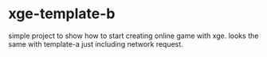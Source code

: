 xge-template-b
==============

simple project to show how to start creating online game with xge. looks the same with template-a just including network request.
